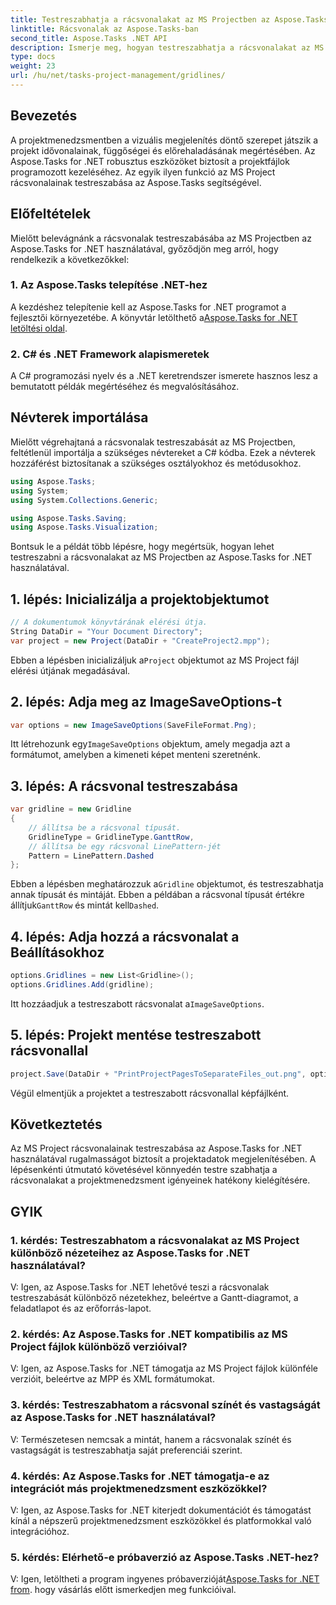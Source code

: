 ```yaml
---
title: Testreszabhatja a rácsvonalakat az MS Projectben az Aspose.Tasks számára
linktitle: Rácsvonalak az Aspose.Tasks-ban
second_title: Aspose.Tasks .NET API
description: Ismerje meg, hogyan testreszabhatja a rácsvonalakat az MS Projectben az Aspose.Tasks for .NET használatával. Egyszerűen követhető lépésekkel javíthatja projektjeit és kezelését.
type: docs
weight: 23
url: /hu/net/tasks-project-management/gridlines/
---
```

## Bevezetés

A projektmenedzsmentben a vizuális megjelenítés döntő szerepet játszik a projekt idővonalainak, függőségei és előrehaladásának megértésében. Az Aspose.Tasks for .NET robusztus eszközöket biztosít a projektfájlok programozott kezeléséhez. Az egyik ilyen funkció az MS Project rácsvonalainak testreszabása az Aspose.Tasks segítségével.

## Előfeltételek

Mielőtt belevágnánk a rácsvonalak testreszabásába az MS Projectben az Aspose.Tasks for .NET használatával, győződjön meg arról, hogy rendelkezik a következőkkel:

### 1. Az Aspose.Tasks telepítése .NET-hez

 A kezdéshez telepítenie kell az Aspose.Tasks for .NET programot a fejlesztői környezetébe. A könyvtár letölthető a[Aspose.Tasks for .NET letöltési oldal](https://releases.aspose.com/tasks/net/).

### 2. C# és .NET Framework alapismeretek

A C# programozási nyelv és a .NET keretrendszer ismerete hasznos lesz a bemutatott példák megértéséhez és megvalósításához.

## Névterek importálása

Mielőtt végrehajtaná a rácsvonalak testreszabását az MS Projectben, feltétlenül importálja a szükséges névtereket a C# kódba. Ezek a névterek hozzáférést biztosítanak a szükséges osztályokhoz és metódusokhoz.

```csharp
using Aspose.Tasks;
using System;
using System.Collections.Generic;

using Aspose.Tasks.Saving;
using Aspose.Tasks.Visualization;

```

Bontsuk le a példát több lépésre, hogy megértsük, hogyan lehet testreszabni a rácsvonalakat az MS Projectben az Aspose.Tasks for .NET használatával.

## 1. lépés: Inicializálja a projektobjektumot

```csharp
// A dokumentumok könyvtárának elérési útja.
String DataDir = "Your Document Directory";
var project = new Project(DataDir + "CreateProject2.mpp");
```

 Ebben a lépésben inicializáljuk a`Project` objektumot az MS Project fájl elérési útjának megadásával.

## 2. lépés: Adja meg az ImageSaveOptions-t

```csharp
var options = new ImageSaveOptions(SaveFileFormat.Png);
```

 Itt létrehozunk egy`ImageSaveOptions` objektum, amely megadja azt a formátumot, amelyben a kimeneti képet menteni szeretnénk.

## 3. lépés: A rácsvonal testreszabása

```csharp
var gridline = new Gridline
{
	// állítsa be a rácsvonal típusát.
	GridlineType = GridlineType.GanttRow, 
	// állítsa be egy rácsvonal LinePattern-jét
	Pattern = LinePattern.Dashed
};
```

 Ebben a lépésben meghatározzuk a`Gridline` objektumot, és testreszabhatja annak típusát és mintáját. Ebben a példában a rácsvonal típusát értékre állítjuk`GanttRow` és mintát kell`Dashed`.

## 4. lépés: Adja hozzá a rácsvonalat a Beállításokhoz

```csharp
options.Gridlines = new List<Gridline>();
options.Gridlines.Add(gridline);
```

 Itt hozzáadjuk a testreszabott rácsvonalat a`ImageSaveOptions`.

## 5. lépés: Projekt mentése testreszabott rácsvonallal

```csharp
project.Save(DataDir + "PrintProjectPagesToSeparateFiles_out.png", options);
```

Végül elmentjük a projektet a testreszabott rácsvonallal képfájlként.

## Következtetés

Az MS Project rácsvonalainak testreszabása az Aspose.Tasks for .NET használatával rugalmasságot biztosít a projektadatok megjelenítésében. A lépésenkénti útmutató követésével könnyedén testre szabhatja a rácsvonalakat a projektmenedzsment igényeinek hatékony kielégítésére.

## GYIK

### 1. kérdés: Testreszabhatom a rácsvonalakat az MS Project különböző nézeteihez az Aspose.Tasks for .NET használatával?

V: Igen, az Aspose.Tasks for .NET lehetővé teszi a rácsvonalak testreszabását különböző nézetekhez, beleértve a Gantt-diagramot, a feladatlapot és az erőforrás-lapot.

### 2. kérdés: Az Aspose.Tasks for .NET kompatibilis az MS Project fájlok különböző verzióival?

V: Igen, az Aspose.Tasks for .NET támogatja az MS Project fájlok különféle verzióit, beleértve az MPP és XML formátumokat.

### 3. kérdés: Testreszabhatom a rácsvonal színét és vastagságát az Aspose.Tasks for .NET használatával?

V: Természetesen nemcsak a mintát, hanem a rácsvonalak színét és vastagságát is testreszabhatja saját preferenciái szerint.

### 4. kérdés: Az Aspose.Tasks for .NET támogatja-e az integrációt más projektmenedzsment eszközökkel?

V: Igen, az Aspose.Tasks for .NET kiterjedt dokumentációt és támogatást kínál a népszerű projektmenedzsment eszközökkel és platformokkal való integrációhoz.

### 5. kérdés: Elérhető-e próbaverzió az Aspose.Tasks .NET-hez?

 V: Igen, letöltheti a program ingyenes próbaverzióját[Aspose.Tasks for .NET from](https://forum.aspose.com/c/tasks/15). hogy vásárlás előtt ismerkedjen meg funkcióival.